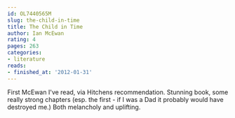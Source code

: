 ```yaml
---
id: OL7440565M
slug: the-child-in-time
title: The Child in Time
author: Ian McEwan
rating: 4
pages: 263
categories:
- literature
reads:
- finished_at: '2012-01-31'
---
```

First McEwan I've read, via Hitchens recommendation. Stunning book, some really strong chapters (esp. the first - if I was a Dad it probably would have destroyed me.) Both melancholy and uplifting.

